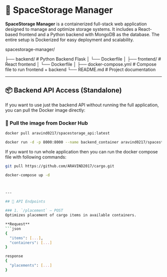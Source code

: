 # 🚀 SpaceStorage Manager

**SpaceStorage Manager** is a containerized full-stack web application designed to manage and optimize storage systems. It includes a React-based frontend and a Python backend with MongoDB as the database. The entire setup is Dockerized for easy deployment and scalability.

spacestorage-manager/

├── backend/               # Python Backend Flask
│   └── Dockerfile
│
├── frontend/              # React frontend
│   └── Dockerfile
│
├── docker-compose.yml     # Compose file to run frontend + backend
└── README.md              # Project documentation


---

## 📦 Backend API Access (Standalone)

If you want to use just the backend API without running the full application, you can pull the Docker image directly:

### 🔹 Pull the image from Docker Hub

```bash
docker pull aravind0217/spacestorage_api:latest

docker run -d -p 8000:8000 --name backend_container aravind0217/spacestorage_api:latest

```

If you want to run whole application then you can run the docker compose file with following commands:

```bash
git pull https://github.com/ARAVIND2017/cargo.git

docker-compose up -d



---

## 📡 API Endpoints

### 1. `/placement` – POST
Optimizes placement of cargo items in available containers.

**Request**
```json
{
  "items": [...],
  "containers": [...]
}

response
{
  "placements": [...]
}


